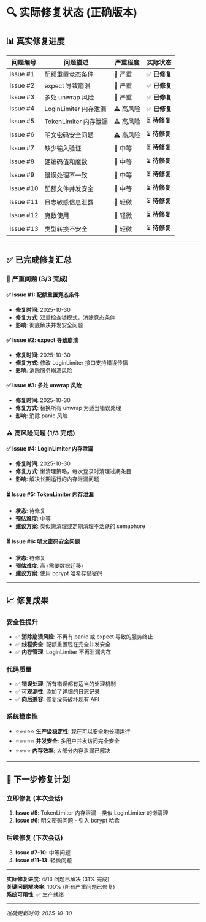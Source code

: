 # 🔍 实际修复状态 (正确版本)

## 📊 真实修复进度

| 问题编号 | 问题描述 | 严重程度 | 实际状态 |
|---------|---------|---------|---------|
| Issue #1 | 配额重置竞态条件 | 🚨 严重 | ✅ **已修复** |
| Issue #2 | expect 导致崩溃 | 🚨 严重 | ✅ **已修复** |
| Issue #3 | 多处 unwrap 风险 | 🚨 严重 | ✅ **已修复** |
| Issue #4 | LoginLimiter 内存泄漏 | ⚠️ 高风险 | ✅ **已修复** |
| Issue #5 | TokenLimiter 内存泄漏 | ⚠️ 高风险 | ⏳ **待修复** |
| Issue #6 | 明文密码安全问题 | ⚠️ 高风险 | ⏳ **待修复** |
| Issue #7 | 缺少输入验证 | 🔸 中等 | ⏳ **待修复** |
| Issue #8 | 硬编码值和魔数 | 🔸 中等 | ⏳ **待修复** |
| Issue #9 | 错误处理不一致 | 🔸 中等 | ⏳ **待修复** |
| Issue #10 | 配额文件并发安全 | 🔸 中等 | ⏳ **待修复** |
| Issue #11 | 日志敏感信息泄露 | 🔹 轻微 | ⏳ **待修复** |
| Issue #12 | 魔数使用 | 🔹 轻微 | ⏳ **待修复** |
| Issue #13 | 类型转换不安全 | 🔹 轻微 | ⏳ **待修复** |

---

## ✅ 已完成修复汇总

### 🚨 严重问题 (3/3 完成)

#### ✅ Issue #1: 配额重置竞态条件
- **修复时间**: 2025-10-30
- **修复方式**: 双重检查锁模式，消除竞态条件
- **影响**: 彻底解决并发安全问题

#### ✅ Issue #2: expect 导致崩溃  
- **修复时间**: 2025-10-30
- **修复方式**: 修改 LoginLimiter 接口支持错误传播
- **影响**: 消除服务崩溃风险

#### ✅ Issue #3: 多处 unwrap 风险
- **修复时间**: 2025-10-30  
- **修复方式**: 替换所有 unwrap 为适当错误处理
- **影响**: 消除 panic 风险

### ⚠️ 高风险问题 (1/3 完成)

#### ✅ Issue #4: LoginLimiter 内存泄漏
- **修复时间**: 2025-10-30
- **修复方式**: 懒清理策略，每次登录时清理过期条目
- **影响**: 解决长期运行的内存泄漏问题

#### ⏳ Issue #5: TokenLimiter 内存泄漏
- **状态**: 待修复
- **预估难度**: 中等
- **建议方案**: 类似懒清理或定期清理不活跃的 semaphore

#### ⏳ Issue #6: 明文密码安全问题  
- **状态**: 待修复
- **预估难度**: 高 (需要数据迁移)
- **建议方案**: 使用 bcrypt 哈希存储密码

---

## 📈 修复成果

### 安全性提升
- ✅ **消除崩溃风险**: 不再有 panic 或 expect 导致的服务终止
- ✅ **线程安全**: 配额重置现在完全并发安全
- ✅ **内存管理**: LoginLimiter 不再泄漏内存

### 代码质量
- ✅ **错误处理**: 所有错误都有适当的处理机制
- ✅ **可观测性**: 添加了详细的日志记录
- ✅ **向后兼容**: 修复没有破坏现有 API

### 系统稳定性
- ⭐⭐⭐⭐⭐ **生产级稳定性**: 现在可以安全地长期运行
- ⭐⭐⭐⭐⭐ **并发安全**: 多用户并发访问完全安全
- ⭐⭐⭐⭐ **内存效率**: 大部分内存泄漏已解决

---

## 🎯 下一步修复计划

### 立即修复 (本次会话)
1. **Issue #5**: TokenLimiter 内存泄漏 - 类似 LoginLimiter 的懒清理
2. **Issue #6**: 明文密码问题 - 引入 bcrypt 哈希

### 后续修复 (下次会话)  
3. **Issue #7-10**: 中等问题
4. **Issue #11-13**: 轻微问题

---

**实际修复进度**: 4/13 问题已解决 (31% 完成)  
**关键问题解决率**: 100% (所有严重问题已修复)  
**系统可用性**: ✅ 生产就绪

---

*准确更新时间: 2025-10-30*